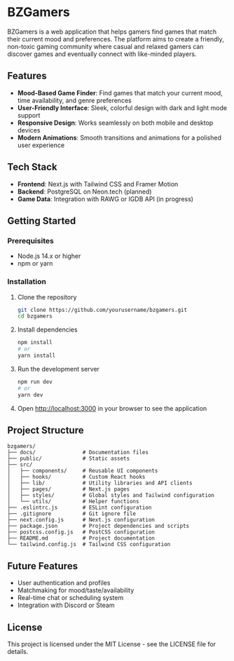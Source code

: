 # BZGamers

BZGamers is a web application that helps gamers find games that match their current mood and preferences. The platform aims to create a friendly, non-toxic gaming community where casual and relaxed gamers can discover games and eventually connect with like-minded players.

## Features

- **Mood-Based Game Finder**: Find games that match your current mood, time availability, and genre preferences
- **User-Friendly Interface**: Sleek, colorful design with dark and light mode support
- **Responsive Design**: Works seamlessly on both mobile and desktop devices
- **Modern Animations**: Smooth transitions and animations for a polished user experience

## Tech Stack

- **Frontend**: Next.js with Tailwind CSS and Framer Motion
- **Backend**: PostgreSQL on Neon.tech (planned)
- **Game Data**: Integration with RAWG or IGDB API (in progress)

## Getting Started

### Prerequisites

- Node.js 14.x or higher
- npm or yarn

### Installation

1. Clone the repository
   ```bash
   git clone https://github.com/yourusername/bzgamers.git
   cd bzgamers
   ```

2. Install dependencies
   ```bash
   npm install
   # or
   yarn install
   ```

3. Run the development server
   ```bash
   npm run dev
   # or
   yarn dev
   ```

4. Open [http://localhost:3000](http://localhost:3000) in your browser to see the application

## Project Structure

```
bzgamers/
├── docs/               # Documentation files
├── public/             # Static assets
├── src/
│   ├── components/     # Reusable UI components
│   ├── hooks/          # Custom React hooks
│   ├── lib/            # Utility libraries and API clients
│   ├── pages/          # Next.js pages
│   ├── styles/         # Global styles and Tailwind configuration
│   └── utils/          # Helper functions
├── .eslintrc.js        # ESLint configuration
├── .gitignore          # Git ignore file
├── next.config.js      # Next.js configuration
├── package.json        # Project dependencies and scripts
├── postcss.config.js   # PostCSS configuration
├── README.md           # Project documentation
└── tailwind.config.js  # Tailwind CSS configuration
```

## Future Features

- User authentication and profiles
- Matchmaking for mood/taste/availability
- Real-time chat or scheduling system
- Integration with Discord or Steam

## License

This project is licensed under the MIT License - see the LICENSE file for details.
